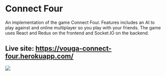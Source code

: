 # Connect Four
An implementation of the game Connect Four. Features includes an AI to play against and online multiplayer so you play with your friends. The game uses React and Redux on the frontend and Socket.IO on the backend.
## Live site: https://vouga-connect-four.herokuapp.com/
![](preview.gif)
